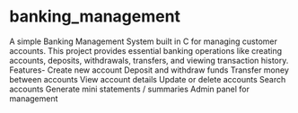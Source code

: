 # banking_management
A simple Banking Management System built in C for managing customer accounts. This project provides essential banking operations like creating accounts, deposits, withdrawals, transfers, and viewing transaction history.
Features-
Create new account
Deposit and withdraw funds
Transfer money between accounts
View account details
Update or delete accounts
Search accounts
Generate mini statements / summaries
Admin panel for management
